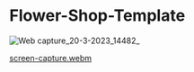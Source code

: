 # Flower-Shop-Template
![Web capture_20-3-2023_14482_](https://user-images.githubusercontent.com/118050961/226325101-03afffa3-cd08-4b0a-86b7-5772ae8b6d8e.jpeg)

[screen-capture.webm](https://user-images.githubusercontent.com/118050961/226093286-90d92e9e-3621-4a46-9b9b-8d586908037b.webm)
